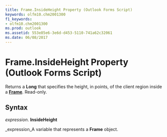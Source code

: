 ```yaml
---
title: Frame.InsideHeight Property (Outlook Forms Script)
keywords: olfm10.chm2001300
f1_keywords:
- olfm10.chm2001300
ms.prod: outlook
ms.assetid: 553e85e6-3e6d-d453-5110-741a62c32061
ms.date: 06/08/2017
---
```



# Frame.InsideHeight Property (Outlook Forms Script)

Returns a **Long** that specifies the height, in points, of the client region inside a **[Frame](frame-object-outlook-forms-script.md)**. Read-only.


## Syntax

 _expression_. **InsideHeight**

 _expression_A variable that represents a **Frame** object.


